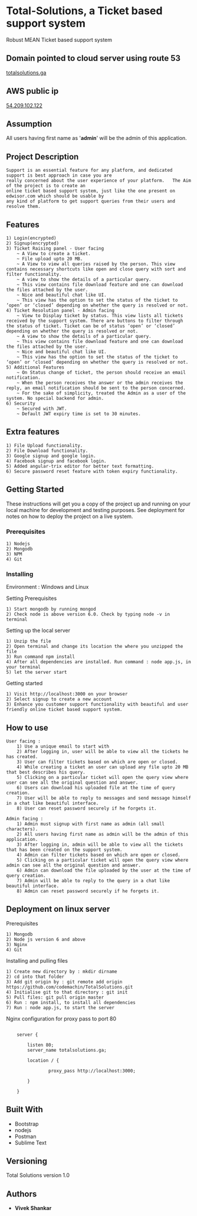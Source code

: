 # Total-Solutions, a Ticket based support system

Robust MEAN Ticket based support system

## Domain pointed to cloud server using route 53

[totalsolutions.ga](http://totalsolutions.ga "Ticket based support app")

## AWS public ip

[54.209.102.122](http://54.209.102.122/ "Ticket based support app")

## Assumption

All users having first name as '**admin**' will be the admin of this application.


## Project Description
```
Support is an essential feature for any platform, and dedicated support is best approach in case you are 
really concerned about the user experience of your platform.   The Aim of the project is to create an 
online ticket based support system, just like the one present on edwisor.com which should be usable by 
any kind of platform to get support queries from their users and resolve them.
```

## Features

	1) Login(encrypted)
	2) Signup(encrypted)
	3) Ticket Raising panel - User facing 
		~ A View to create a ticket.
		~ File upload upto 20 MB.
		~ A View to view all queries raised by the person. This view contains necessary shortcuts like open and close query with sort and filter functionality.
		~ A view to show the details of a particular query.
		~ This view contains file download feature and one can download the files attached by the user.
		~ Nice and beautiful chat like UI.
		~ This view has the option to set the status of the ticket to ‘open’ or ‘closed’ depending on whether the query is resolved or not. 
	4) Ticket Resolution panel - Admin facing
		~ View to Display ticket by status. This view lists all tickets received by the support system. There are buttons to filter through the status of ticket. Ticket can be of status ‘open’ or ‘closed’ depending on whether the query is resolved or not.
		~ A view to show the details of a particular query.
		~ This view contains file download feature and one can download the files attached by the user.
		~ Nice and beautiful chat like UI.
		~ This view has the option to set the status of the ticket to ‘open’ or ‘closed’ depending on whether the query is resolved or not.
	5) Additional Features
		~ On Status change of ticket, the person should receive an email notification.
		~ When the person receives the answer or the admin receives the reply, an email notification should be sent to the person concerned.
		~ For the sake of simplicity, treated the Admin as a user of the system. No special backend for admin.
	6) Security
		~ Secured with JWT.
		~ Default JWT expiry time is set to 30 minutes.

## Extra features

	1) File Upload functionality.
	2) File Download functionality.
	3) Google signup and google login.
	4) Facebook signup and facebook login.
	5) Added angular-trix editor for better text formatting.
	6) Secure password reset feature with token expiry functionality.	

## Getting Started

These instructions will get you a copy of the project up and running on your local machine for development and testing purposes. See deployment for notes on how to deploy the project on a live system.

### Prerequisites

	1) Nodejs
	2) Mongodb
	3) NPM
	4) Git

### Installing

Environment : Windows and Linux

Setting Prerequisites

```
1) Start mongodb by running mongod
2) Check node is above version 6.0. Check by typing node -v in terminal
```

Setting up the local server

```
1) Unzip the file
2) Open terminal and change its location the where you unzipped the file
3) Run command npm install
4) After all dependencies are installed. Run command : node app.js, in your terminal
5) let the server start
```

Getting started

```
1) Visit http://localhost:3000 on your browser
2) Select signup to create a new account
3) Enhance you customer support functionality with beautiful and user friendly online ticket based support system.
```

## How to use

```
User facing :
	1) Use a unique email to start with
	2) After logging in, user will be able to view all the tickets he has created.
	3) User can filter tickets based on which are open or closed.
	4) While creating a ticket an user can upload any file upto 20 MB that best describes his query. 
	5) Clicking on a particular ticket will open the query view where user can see all the original question and answer.
	6) Users can download his uploaded file at the time of query creation.
	7) User will be able to reply to messages and send message himself in a chat like beautiful interface.
	8) User can reset password securely if he forgets it.

Admin facing :
	1) Admin must signup with first name as admin (all small characters).
	2) All users having first name as admin will be the admin of this application.
	3) After logging in, admin will be able to view all the tickets that has been created on the support system.
	4) Admin can filter tickets based on which are open or closed. 
	5) Clicking on a particular ticket will open the query view where admin can see all the original question and answer.
	6) Admin can download the file uploaded by the user at the time of query creation.
	7) Admin will be able to reply to the query in a chat like beautiful interface.
	8) Admin can reset password securely if he forgets it.
```



## Deployment on linux server

Prerequisites

```
1) Mongodb
2) Node js version 6 and above
3) Nginx
4) Git
```

Installing and pulling files

```
1) Create new directory by : mkdir dirname
2) cd into that folder
3) Add git origin by : git remote add origin https://github.com/codemachin/TotalSolutions.git
4) Initialise git to that directory : git init
5) Pull files: git pull origin master  
6) Run : npm install, to install all dependencies
7) Run : node app.js, to start the server
```

Nginx configuration for proxy pass to port 80

```

	server {

	    listen 80;
	    server_name totalsolutions.ga;

	    location / {

	            proxy_pass http://localhost:3000;

	    }

	}

```

## Built With

* Bootstrap
* nodejs
* Postman
* Sublime Text

## Versioning

Total Solutions version 1.0

## Authors

* **Vivek Shankar** 